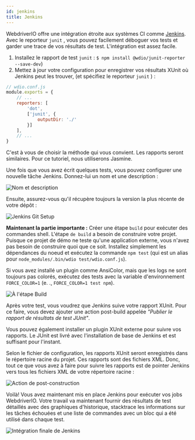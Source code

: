 ```yaml
---
id: jenkins
title: Jenkins
---
```


WebdriverIO offre une intégration étroite aux systèmes CI comme [Jenkins](https://jenkins-ci.org). Avec le reporteur `junit` , vous pouvez facilement déboguer vos tests et garder une trace de vos résultats de test. L'intégration est assez facile.

1. Installez le rapport de test `junit` : `$ npm install @wdio/junit-reporter --save-dev`)
1. Mettez à jour votre configuration pour enregistrer vos résultats XUnit où Jenkins peut les trouver, (et spécifiez le reporteur `junit` ) :

```js
// wdio.conf.js
module.exports = {
    // ...
    reporters: [
        'dot',
        ['junit', {
            outputDir: './'
        }]
    ],
    // ...
}
```

C'est à vous de choisir la méthode qui vous convient. Les rapports seront similaires. Pour ce tutoriel, nous utiliserons Jasmine.

Une fois que vous avez écrit quelques tests, vous pouvez configurer une nouvelle tâche Jenkins. Donnez-lui un nom et une description :

![Nom et description](/img/jenkins/jobname.png "Nom et description")

Ensuite, assurez-vous qu'il récupère toujours la version la plus récente de votre dépôt :

![Jenkins Git Setup](/img/jenkins/gitsetup.png "Jenkins Git Setup")

**Maintenant la partie importante :** Créer une étape `build` pour exécuter des commandes shell. L'étape `de build` a besoin de construire votre projet. Puisque ce projet de démo ne teste qu'une application externe, vous n'avez pas besoin de construire quoi que ce soit. Installez simplement les dépendances du noeud et exécutez la commande `npm test` (qui est un alias pour `node_modules/.bin/wdio test/wdio.conf.js`).

Si vous avez installé un plugin comme AnsiColor, mais que les logs ne sont toujours pas colorés, exécutez des tests avec la variable d'environnement `FORCE_COLOR=1` (e. ., `FORCE_COLOR=1 test npm`).

![À l'étape Build](/img/jenkins/runjob.png "À l'étape Build")

Après votre test, vous voudrez que Jenkins suive votre rapport XUnit. Pour ce faire, vous devez ajouter une action post-build appelée _"Publier le rapport de résultats de test JUnit"_.

Vous pouvez également installer un plugin XUnit externe pour suivre vos rapports. Le JUnit est livré avec l'installation de base de Jenkins et est suffisant pour l'instant.

Selon le fichier de configuration, les rapports XUnit seront enregistrés dans le répertoire racine du projet. Ces rapports sont des fichiers XML. Donc, tout ce que vous avez à faire pour suivre les rapports est de pointer Jenkins vers tous les fichiers XML de votre répertoire racine :

![Action de post-construction](/img/jenkins/postjob.png "Action de post-construction")

Voilà! Vous avez maintenant mis en place Jenkins pour exécuter vos jobs WebdriverIO. Votre travail va maintenant fournir des résultats de test détaillés avec des graphiques d'historique, stacktrace les informations sur les tâches échouées et une liste de commandes avec un bloc qui a été utilisé dans chaque test.

![Intégration finale de Jenkins](/img/jenkins/final.png "Intégration finale de Jenkins")
